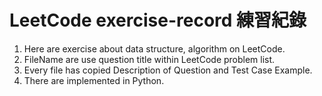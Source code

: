 # LeetCode exercise-record 練習紀錄

1. Here are exercise about data structure, algorithm on LeetCode.
2. FileName are use question title within LeetCode problem list.
3. Every file has copied Description of Question and Test Case Example.
4. There are implemented in Python.
